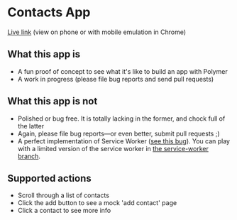 # Contacts App

[Live link](http://cds-polymer.appspot.com) (view on phone or with mobile emulation in Chrome)

## What this app is

- A fun proof of concept to see what it's like to build an app with Polymer
- A work in progress (please file bug reports and send pull requests)

## What this app is not

- Polished or bug free. It is totally lacking in the former, and chock full of the latter
- Again, please file bug reports—or even better, submit pull requests ;)
- A perfect implementation of Service Worker ([see this bug](https://code.google.com/p/chromium/issues/detail?id=429972)). You can play with a limited version of the service worker in [the service-worker branch](https://github.com/robdodson/contacts-app/tree/service-worker).

## Supported actions

- Scroll through a list of contacts
- Click the add button to see a mock 'add contact' page
- Click a contact to see more info
